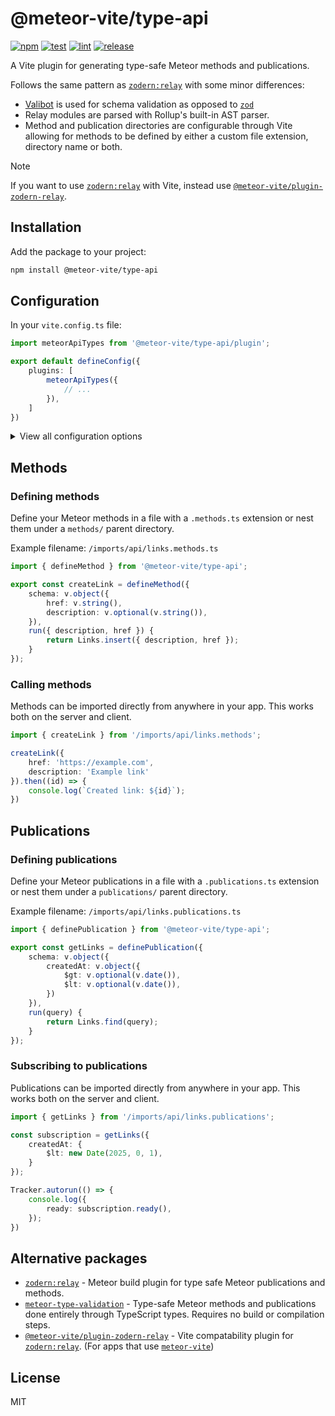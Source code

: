 # @meteor-vite/type-api
[![npm](https://img.shields.io/npm/v/@meteor-vite/type-api?style=flat-square)](https://npmjs.com/package/@meteor-vite/type-api)
[![test](https://github.com/JorgenVatle/vite-plugin-meteor-api-types/actions/workflows/test.yml/badge.svg)](https://github.com/JorgenVatle/vite-plugin-meteor-api-types/actions/workflows/test.yml)
[![lint](https://github.com/JorgenVatle/vite-plugin-meteor-api-types/actions/workflows/lint.yml/badge.svg)](https://github.com/JorgenVatle/vite-plugin-meteor-api-types/actions/workflows/lint.yml)
[![release](https://github.com/JorgenVatle/vite-plugin-meteor-api-types/actions/workflows/release.yml/badge.svg)](https://github.com/JorgenVatle/vite-plugin-meteor-api-types/actions/workflows/release.yml)

A Vite plugin for generating type-safe Meteor methods and publications.

Follows the same pattern as [`zodern:relay`](https://github.com/zodern/meteor-relay) with some minor differences: 
- [Valibot](https://valibot.dev/) is used for schema validation as opposed to [`zod`](https://zod.dev/)
- Relay modules are parsed with Rollup's built-in AST parser.
- Method and publication directories are configurable through Vite allowing for methods to be defined by either a custom file extension, directory name or both.

> [!NOTE]
> If you want to use [`zodern:relay`](https://github.com/zodern/meteor-relay) with Vite, instead use [`@meteor-vite/plugin-zodern-relay`](https://github.com/JorgenVatle/meteor-vite/tree/release/npm-packages/%40meteor-vite/plugin-zodern-relay).

 
## Installation

Add the package to your project:
```bash
npm install @meteor-vite/type-api
```

## Configuration
In your `vite.config.ts` file:
```typescript
import meteorApiTypes from '@meteor-vite/type-api/plugin';

export default defineConfig({
    plugins: [
        meteorApiTypes({
            // ...
        }),
    ]
})
```

<details>
<summary>View all configuration options</summary>

```typescript
meteorApiTypes({
    /**
     * Treats the provided directory names as Meteor methods/publications.
     * Publications and methods can share the same directory or file extension 
     * if you want to manage both in the same file.
     * @optional
     */
    dirname: {
        /**
         * Parent directory for Meteor methods.
         *
         * All files within directories matching this name will be treated as
         * Meteor methods regardless of their file extension.
         *
         * @default methods
         */
        methods: string;
        
        /**
         * Parent directory for Meteor publications.
         *
         * All files within directories matching this name will be treated as
         * Meteor publications regardless of their file extension.
         *
         * @default publications
         */
        publications: string;
    },
    
    /**
     * Treats the provided file extensions as Meteor methods/publications.
     * @optional
     */
    fileExtension: {
        /**
         * File extension for Meteor methods.
         *
         * This can be used as an alternative to nesting methods under a
         * methods directory.
         *
         * @default .methods.ts
         */
        methods: string;
        
        /**
         * File extension for Meteor publications.
         *
         * This can be used as an alternative to nesting publications under a
         * publications directory.
         *
         * @default .publications.ts
         */
        publications: string;
    },
})
```

</details>

## Methods

### Defining methods
Define your Meteor methods in a file with a `.methods.ts` extension or nest them under a `methods/` parent directory.

Example filename: `/imports/api/links.methods.ts`
```typescript
import { defineMethod } from '@meteor-vite/type-api';

export const createLink = defineMethod({
    schema: v.object({
        href: v.string(),
        description: v.optional(v.string()),
    }),
    run({ description, href }) {
        return Links.insert({ description, href });
    }
});
```

### Calling methods
Methods can be imported directly from anywhere in your app. This works both on the server and client.

```typescript
import { createLink } from '/imports/api/links.methods';

createLink({
    href: 'https://example.com',
    description: 'Example link'
}).then((id) => {
    console.log(`Created link: ${id}`);
})
```

## Publications

### Defining publications
Define your Meteor publications in a file with a `.publications.ts` extension or nest them under a `publications/` parent directory.

Example filename: `/imports/api/links.publications.ts`
```typescript
import { definePublication } from '@meteor-vite/type-api';

export const getLinks = definePublication({
    schema: v.object({
        createdAt: v.object({
            $gt: v.optional(v.date()),
            $lt: v.optional(v.date()),
        })
    }),
    run(query) {
        return Links.find(query);
    }
});
```

### Subscribing to publications
Publications can be imported directly from anywhere in your app. This works both on the server and client.

```typescript
import { getLinks } from '/imports/api/links.publications';

const subscription = getLinks({
    createdAt: {
        $lt: new Date(2025, 0, 1),
    }
});

Tracker.autorun(() => {
    console.log({
        ready: subscription.ready(),
    });
})
```

## Alternative packages
- [`zodern:relay`](https://github.com/zodern/meteor-relay) - Meteor build plugin for type safe Meteor publications and methods.
- [`meteor-type-validation`](https://github.com/JorgenVatle/meteor-type-validation) - Type-safe Meteor methods and publications done entirely through TypeScript types. Requires no build or compilation steps. 
- [`@meteor-vite/plugin-zodern-relay`](https://github.com/JorgenVatle/meteor-vite/tree/release/npm-packages/%40meteor-vite/plugin-zodern-relay) - Vite compatability plugin for [`zodern:relay`](https://github.com/zodern/meteor-relay). (For apps that use [`meteor-vite`](https://github.com/JorgenVatle/meteor-vite))

## License
MIT